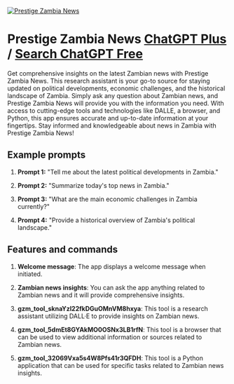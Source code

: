 
[![Prestige Zambia  News](https://files.oaiusercontent.com/file-OJmYdxe5sJLMtrJjAZil8mqZ?se=2123-10-17T08%3A32%3A15Z&sp=r&sv=2021-08-06&sr=b&rscc=max-age%3D31536000%2C%20immutable&rscd=attachment%3B%20filename%3D51de92fb-a68a-4162-902b-ae7a3d6c7f50.png&sig=Ymptth1YpHglYx03T7T/8udIrBY%2BmPDQ6bdGvSAuVtM%3D)](https://chat.openai.com/g/g-O9V9uwzAj-prestige-zambia-news)

# Prestige Zambia  News [ChatGPT Plus](https://chat.openai.com/g/g-O9V9uwzAj-prestige-zambia-news) / [Search ChatGPT Free](https://gptcall.net/index.html#/?search=Prestige%20Zambia%20%20News)

Get comprehensive insights on the latest Zambian news with Prestige Zambia News. This research assistant is your go-to source for staying updated on political developments, economic challenges, and the historical landscape of Zambia. Simply ask any question about Zambian news, and Prestige Zambia News will provide you with the information you need. With access to cutting-edge tools and technologies like DALLE, a browser, and Python, this app ensures accurate and up-to-date information at your fingertips. Stay informed and knowledgeable about news in Zambia with Prestige Zambia News!

## Example prompts

1. **Prompt 1:** "Tell me about the latest political developments in Zambia."

2. **Prompt 2:** "Summarize today's top news in Zambia."

3. **Prompt 3:** "What are the main economic challenges in Zambia currently?"

4. **Prompt 4:** "Provide a historical overview of Zambia's political landscape."

## Features and commands

1. **Welcome message**: The app displays a welcome message when initiated.

2. **Zambian news insights**: You can ask the app anything related to Zambian news and it will provide comprehensive insights.

3. **gzm_tool_sknaYzI22fkDGuOMnVM8hxya**: This tool is a research assistant utilizing DALL·E to provide insights on Zambian news.

4. **gzm_tool_5dmEt8GYAkMO0OSNx3LB1rfN**: This tool is a browser that can be used to view additional information or sources related to Zambian news.

5. **gzm_tool_32069Vxa5s4W8Pfs41r3QFDH**: This tool is a Python application that can be used for specific tasks related to Zambian news insights.


